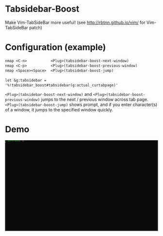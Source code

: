 # Tabsidebar-Boost

Make Vim-TabSideBar more useful! (see http://rbtnn.github.io/vim/ for Vim-TabSideBar patch)

# Configuration (example)

```vim
nmap <C-n>           <Plug>(tabsidebar-boost-next-window)
nmap <C-p>           <Plug>(tabsidebar-boost-previous-window)
nmap <Space><Space>  <Plug>(tabsidebar-boost-jump)

let &g:tabsidebar = '%!tabsidebar_boost#tabsidebar(g:actual_curtabpage)'
```

`<Plug>(tabsidebar-boost-next-window)` and `<Plug>(tabsidebar-boost-previous-window)` jumps to the next / previous window across tab page.
`<Plug>(tabsidebar-boost-jump)` shows prompt, and if you enter character(s) of a window, it jumps to the specified window quickly.

# Demo

![demo](demo.gif)

